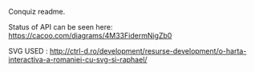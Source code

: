Conquiz readme.

Status of API can be seen here: https://cacoo.com/diagrams/4M33FidermNigZb0

SVG USED : http://ctrl-d.ro/development/resurse-development/o-harta-interactiva-a-romaniei-cu-svg-si-raphael/